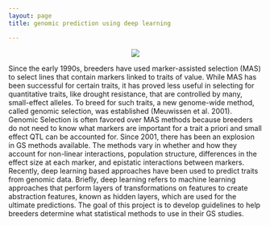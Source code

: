 ```yaml
---
layout: page
title: genomic prediction using deep learning

---
```


<p align="center">
  <img src="https://github.com/azodichr/azodichr.github.io/img/research/GP_flowchart.png" alg='GP_flowchart' />
</p>


Since the early 1990s, breeders have used marker-assisted selection (MAS) to select lines that contain markers linked to traits of value. While MAS has been successful for certain traits, it has proved less useful in selecting for quantitative traits, like drought resistance, that are controlled by many, small-effect alleles. To breed for such traits, a new genome-wide method, called genomic selection, was established (Meuwissen et al. 2001). Genomic Selection is often favored over MAS methods because breeders do not need to know what markers are important for a trait a priori and small effect QTL can be accounted for. Since 2001, there has been an explosion in GS methods available. The methods vary in whether and how they account for non-linear interactions, population structure, differences in the effect size at each marker, and epistatic interactions between markers. Recently, deep learning based approaches have been used to predict traits from genomic data. Briefly, deep learning refers to machine learning approaches that perform layers of transformations on features to create abstraction features, known as hidden layers, which are used for the ultimate predictions. The goal of this project is to develop guidelines to help breeders determine what statistical methods to use in their GS studies.